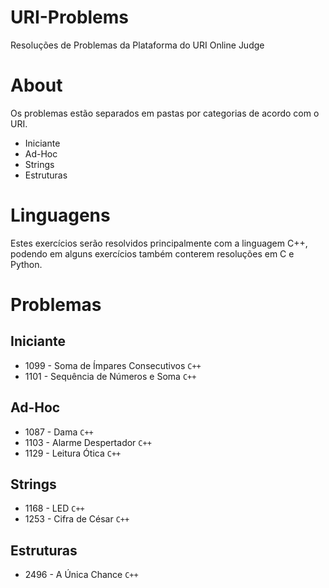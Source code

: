 # URI-Problems
Resoluções de Problemas da Plataforma do URI Online Judge

# About
Os problemas estão separados em pastas por categorias de acordo com o URI.

* Iniciante
* Ad-Hoc
* Strings
* Estruturas

# Linguagens
Estes exercícios serão resolvidos principalmente com a linguagem C++, podendo em alguns exercícios também conterem resoluções em C e Python.

# Problemas

## Iniciante

* 1099 - Soma de Ímpares Consecutivos `C++`
* 1101 - Sequência de Números e Soma `C++`


## Ad-Hoc

* 1087 - Dama `C++`
* 1103 - Alarme Despertador `C++`
* 1129 - Leitura Ótica `C++`

## Strings

* 1168 - LED `C++`
* 1253 - Cifra de César `C++`

## Estruturas

* 2496 - A Única Chance `C++`